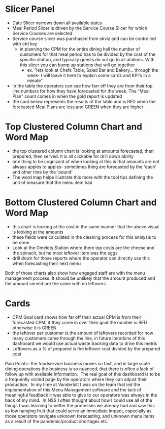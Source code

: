 Slicer Panel
===================================

-   Date Slicer narrows down all available dates
-   Meal Period Slicer is driven by the Service Course Slicer for which
    Service Courses are selected
-   Service course slicer was purchased from okviz and can be controlled
    with ctrl key
    -   in planning the CPM for the entire dining hall the number of
        customers for that meal period has to be divided by the cost of
        the specific station, and typically guests do not go to all
        atations. With this slicer you can bump up stations that will go
        together
        -   ex. "lets look at Chefs Table, Salad Bar and Bakery...
            through the week- I will leave it here to explain some cards
            and KPI's in a minute"
-   In the table the operators can see how farr off they are from their
    top line numbers for how they have forecasted for the week. The
    "Meal Plan" count comes in when the gold report is updated
-   the card below represents the results of the table and is RED when
    the forecasted Meal Plans are less and GREEN when they are higher

Top Clustered Column Chart and Word Map
=======================================

-   the top clustered column chart is looking at amounts forecasted,
    then prepared, then served. It is all clickable for drill down
    ability
-   one thing to be cognizant of when looking at this is that amounts
    are not always apples to apples- sometimes thing are forecasted by
    the 'each' and other time by the 'pound'
-   The word map helps illustrate this more with the tool tips defining
    the unit of measure that the menu item had

Bottom Clustered Column Chart and Word Map
==========================================

-   this chart is looking at the cost in the same manner that the above
    visual is looking at the amounts
-   these fields were calculated in the cleaning process for this
    analysis to be done
-   Look at the Omelets Station where there top costs are the cheese and
    the spinach, but he most leftover item was the eggs
-   drill down for those reports where the operator can directly use
    this when forecasting their next menu

Both of those charts also show how engaged staff are with the menu
management process. It should be unlikely that the amount produced and
the amount served are the same with no leftovers.

Cards
=====

-   CPM Goal card shows how far off their actual CPM is from their
    forecasted CPM, if they come in over their goal the number is RED
    otherwise it is GREEN
-   the leftover per customer is the amount of leftovers recorded for
    how many customers came through the line, in future iterations of
    this dashboard we would use actual waste tracking data to drive this
    metric
-   Leftovers as a % of prepared is the leftover cost divided by the
    prepared cost

Pain Points- the foodservice business moves so fast, and in large scale dining
operations the business is so nuanced, that there is often a lack of follow up
with available information.  The real goal of this dashboard is to be a
frequently visited page by the operators where they can adjust their
production.  In my time at Vanderbilt I was on the team that led the
implementation of this Menu Management software and the lack of meaningful
feedback it was able to give to our operators was always in the back of my
mind.  In NSS I often thought about how I could use all of the things I was
learning to better the processes we already had and saw this as low hanging
fruit that could serve an immediate impact, especially as those operators
navigate unknown forecasting, and unknown menu items as a result of the
pandemic/product shortages etc.
